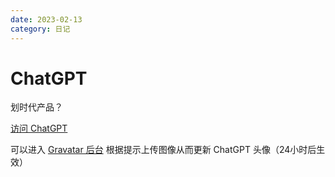 ```yaml
---
date: 2023-02-13
category: 日记
---
```


# ChatGPT

划时代产品？

<!-- more -->

[访问 ChatGPT](https://chat.openai.com/chat)

可以进入 [Gravatar 后台](https://en.gravatar.com/emails) 根据提示上传图像从而更新 ChatGPT 头像（24小时后生效）

[//]: # (## 构建虚拟环境)

[//]: # ()
[//]: # (JONAS DEGRAVE 在博客中写了一篇关于 [在 ChatGPT 中构建虚拟环境]&#40;https://www.engraved.blog/building-a-virtual-machine-inside&#41; 的文章。我们来验证一下)

[//]: # ()
[//]: # (## 角色扮演)

[//]: # ()
[//]: # (<BiliBili bvid="BV1WT411U7sL" no-danmaku />)